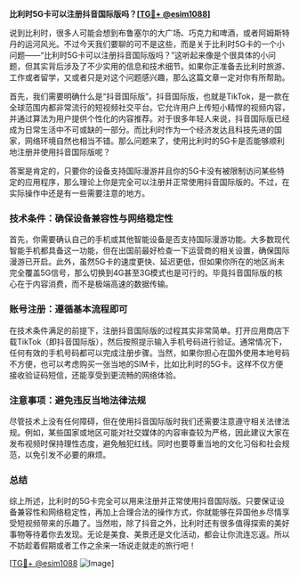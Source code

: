 **比利时5G卡可以注册抖音国际版吗？[[TG💪+ @esim1088](https://t.me/s/esim1088)]**

说到比利时，很多人可能会想到布鲁塞尔的大广场、巧克力和啤酒，或者阿姆斯特丹的运河风光。不过今天我们要聊的可不是这些，而是关于比利时5G卡的一个小问题——“比利时5G卡可以注册抖音国际版吗？”这听起来像是个很具体的小问题，但其实背后涉及了不少实用的信息和技术细节。如果你正准备去比利时旅游、工作或者留学，又或者只是对这个问题感兴趣，那么这篇文章一定对你有所帮助。

首先，我们需要明确什么是“抖音国际版”。抖音国际版，也就是TikTok，是一款在全球范围内都非常流行的短视频社交平台。它允许用户上传短小精悍的视频内容，并通过算法为用户提供个性化的内容推荐。对于很多年轻人来说，抖音国际版已经成为日常生活中不可或缺的一部分。而比利时作为一个经济发达且科技先进的国家，网络环境自然也相当不错。那么问题来了，使用比利时的5G卡是否能够顺利地注册并使用抖音国际版呢？

答案是肯定的，只要你的设备支持国际漫游并且你的5G卡没有被限制访问某些特定的应用程序，那么理论上你是完全可以注册并正常使用抖音国际版的。不过，在实际操作中还是有一些需要注意的地方。

### 技术条件：确保设备兼容性与网络稳定性

首先，你需要确认自己的手机或其他智能设备是否支持国际漫游功能。大多数现代智能手机都具备这一功能，但在出国前最好检查一下运营商的相关设置，确保国际漫游已开启。此外，虽然5G卡的速度更快、延迟更低，但如果你所在的地区尚未完全覆盖5G信号，那么切换到4G甚至3G模式也是可行的。毕竟抖音国际版的核心在于内容消费，而不是极端高速的数据传输。

### 账号注册：遵循基本流程即可

在技术条件满足的前提下，注册抖音国际版的过程其实非常简单。打开应用商店下载TikTok（即抖音国际版），然后按照提示输入手机号码进行验证。通常情况下，任何有效的手机号码都可以完成注册步骤。当然，如果你担心在国外使用本地号码不方便，也可以考虑购买一张当地的SIM卡，比如比利时的5G卡。这样不仅方便接收验证码短信，还能享受到更流畅的网络体验。

### 注意事项：避免违反当地法律法规

尽管技术上没有任何障碍，但在使用抖音国际版时我们还需要注意遵守相关法律法规。例如，某些国家或地区可能对社交媒体的内容审查较为严格，因此建议大家在发布视频时保持理性态度，避免触犯红线。同时也要尊重当地的文化习俗和社会规范，以免引发不必要的麻烦。

### 总结

综上所述，比利时的5G卡完全可以用来注册并正常使用抖音国际版。只要保证设备兼容性和网络稳定性，再加上合理合法的操作方式，你就能够在异国他乡尽情享受短视频带来的乐趣了。当然啦，除了抖音之外，比利时还有很多值得探索的美好事物等待着你去发现。无论是美食、美景还是文化活动，都会让你流连忘返。所以不妨趁着假期或者工作之余来一场说走就走的旅行吧！

[[TG💪+ @esim1088](https://t.me/s/esim1088) ![Image](https://i.postimg.cc/4NQfJmqS/Snipaste-2025-05-13-00-14-12.png)]
